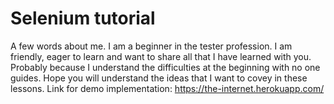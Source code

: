 # Selenium tutorial
A few words about me. I am a beginner in the tester profession.
I am friendly, eager to learn and want to share all that I have learned with you.
Probably because I understand the difficulties at the beginning with no one guides.
Hope you will understand the ideas that I want to covey in these lessons.
Link for demo implementation: https://the-internet.herokuapp.com/
